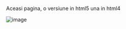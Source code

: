 Aceasi pagina, o versiune in html5 una in html4

![image](https://github.com/CrisanEmanuel/Semester-4-Programare-Web/assets/115414408/e668d8e0-aac4-4ecb-a98e-0957098ff1f8)

